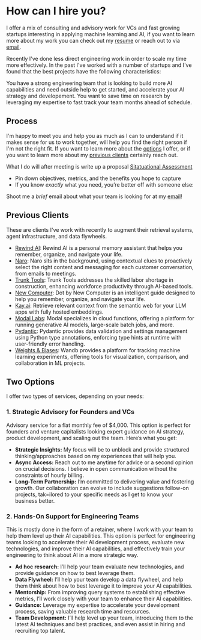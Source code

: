 # How can I hire you?

I offer a mix of consulting and advisory work for VCs and fast growing startups interesting in applying machine learning and AI, if you want to learn more about my work you can check out my [resume](https://jxnl.co) or reach out to via [email](mailto:jason+hire@jxnl.co).

Recently I've done less direct engineering work in order to scale my time more effectively. In the past I've worked with a number of startups and I've found that the best projects have the following characteristics:

You have a strong engineering team that is looking to build more AI capabilities and need outside help to get started, and accelerate your AI strategy and developement. You want to save time on research by leveraging my expertise to fast track your team months ahead of schedule.

## Process

I'm happy to meet you and help you as much as I can to understand if it makes sense for us to work together, will help you find the right person if I'm not the right fit. If you want to learn more about the [options](#two-options) I offer, or if you want to learn more about my [previous clients](#previous-clients) certainly reach out.

What I do will after meeting is write up a proposal [Sitatuational Assessment](./assessment.md)

- Pin down objectives, metrics, and the benefits you hope to capture
- If you know _exactly_ what you need, you’re better off with someone else:

Shoot me a _brief_ email about what your team is looking for at my [email](mailto:jason+hire@jxnl.co)!

## Previous Clients

These are clients I've work with recently to augment their retrieval systems, agent infrastructure, and data flywheels.

- [Rewind AI](http://rewind.ai): Rewind AI is a personal memory assistant that helps you remember, organize, and navigate your life.
- [Naro](http://narohq.com): Naro sits in the background, using contextual clues to proactively select the right content and messaging for each customer conversation, from emails to meetings.
- [Trunk Tools](https://trunktools.com/): Trunk Tools addresses the skilled labor shortage in construction, enhancing workforce productivity through AI-based tools.
- [New Computer](http://new.computer): Dot by New Computer is an intelligent guide designed to help you remember, organize, and navigate your life.
- [Kay.ai](http://Kay.ai): Retrieve relevant context from the semantic web for your LLM apps with fully hosted embeddings.
- [Modal Labs](https://modal.com/): Modal specializes in cloud functions, offering a platform for running generative AI models, large-scale batch jobs, and more.
- [Pydantic](http://pydantic.dev): Pydantic provides data validation and settings management using Python type annotations, enforcing type hints at runtime with user-friendly error handling.
- [Weights & Biases](https://wandb.ai/): Wandb provides a platform for tracking machine learning experiments, offering tools for visualization, comparison, and collaboration in ML projects.

## Two Options

I offer two types of services, depending on your needs:

### 1. Strategic Advisory for Founders and VCs

Advisory service for a flat monthly fee of $4,000. This option is perfect for founders and venture capitalists looking expert guidance on AI strategy, product development, and scaling out the team. Here’s what you get:

- **Strategic Insights:** My focus will be to unblock and provide structured thinking/approaches based on my experiences that will help you.
- **Async Access:** Reach out to me anytime for advice or a second opinion on crucial decisions. I believe in open communication without the constraints of hourly billing.
- **Long-Term Partnership:** I’m committed to delivering value and fostering growth. Our collaboration can evolve to include suggestions follow-on projects, tak=ilored to your specific needs as I get to know your business better.

### 2. Hands-On Support for Engineering Teams

This is mostly done in the form of a retainer, where I work with your team to help them level up their AI capabilities. This option is perfect for engineering teams looking to accelerate their AI development process, evaluate new technologies, and improve their AI capabilities, and effectively train your engineering to think about AI in a more strategic way.

- **Ad hoc research:** I’ll help your team evaluate new technologies, and provide guidance on how to best leverage them.
- **Data Flywheel:** I’ll help your team develop a data flywheel, and help them think about how to best leverage it to improve your AI capabilities.
- **Mentorship:** From improving query systems to establishing effective metrics, I’ll work closely with your team to enhance their AI capabilities.
- **Guidance:** Leverage my expertise to accelerate your development process, saving valuable research time and resources.
- **Team Development:** I’ll help level up your team, introducing them to the latest AI techniques and best practices, and even assist in hiring and recruiting top talent.
